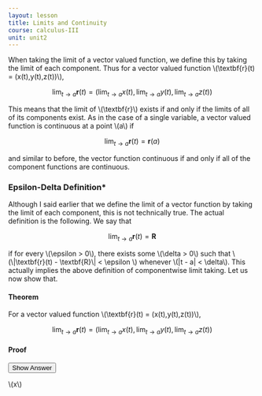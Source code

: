 ```yaml
---
layout: lesson
title: Limits and Continuity
course: calculus-III
unit: unit2
---
```


When taking the limit of a vector valued function, we define this by taking the limit of each component. Thus for a vector valued function \\(\textbf{r}(t) = (x(t),y(t),z(t))\\),

$$\lim_{t\to a} \textbf{r}(t) = \left(\lim_{t\to a}x(t) , \lim_{t\to a}y(t), \lim_{t\to a}z(t)\right) $$

This means that the limit of \\(\textbf{r}\\) exists if and only if the limits of all of its components exist. As in the case of a single variable, a vector valued function is continuous at a point \\(a\\) if 

$$ \lim_{t\to a}\textbf{r}(t) = \textbf{r}(a)$$

and similar to before, the vector function continuous if and only if all of the component functions are continuous. 




### Epsilon-Delta Definition*

Although I said earlier that we define the limit of a vector function by taking the limit of each component, this is not technically true. The actual definition is the following. We say that 

$$\lim_{t\to a} \textbf{r}(t) = \textbf{R}$$ 

if for every \\(\epsilon > 0\\), there exists some \\(\delta > 0\\) such that \\(\\|\textbf{r}(t) - \textbf{R}\\| < \epsilon \\) whenever \\(\|t - a\| < \delta\\). This actually implies the above definition of componentwise limit taking. Let us now show that.



#### Theorem
For a vector valued function \\(\textbf{r}(t) = (x(t),y(t),z(t))\\), 

$$\lim_{t\to a} \textbf{r}(t) = \left(\lim_{t\to a}x(t) , \lim_{t\to a}y(t), \lim_{t\to a}z(t)\right) $$

#### Proof



<button onclick="myFunction('answer')" class="answerButton">Show Answer</button>

<div  id="answer" class="answer">
\(x\)
</div>













